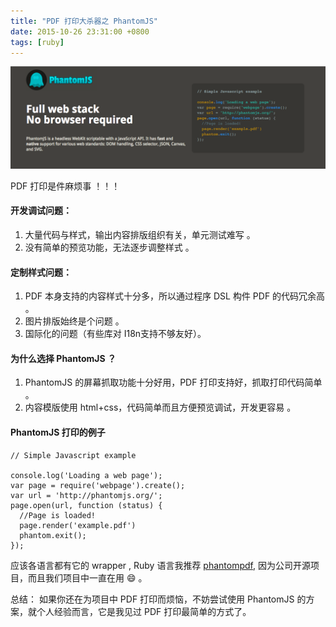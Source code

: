```yaml
---
title: "PDF 打印大杀器之 PhantomJS"
date: 2015-10-26 23:31:00 +0800
tags: [ruby]
---
```

![phantomjs.png](/images/phantomjs.png)

PDF 打印是件麻烦事 ！！！

#### 开发调试问题：
1. 大量代码与样式，输出内容排版组织有关，单元测试难写 。
2. 没有简单的预览功能，无法逐步调整样式 。

#### 定制样式问题：
1. PDF 本身支持的内容样式十分多，所以通过程序 DSL 构件 PDF 的代码冗余高 。
2. 图片排版始终是个问题 。
3. 国际化的问题（有些库对 I18n支持不够友好）。

#### 为什么选择 PhantomJS ？
1. PhantomJS 的屏幕抓取功能十分好用，PDF 打印支持好，抓取打印代码简单 。
2. 内容模版使用 html+css，代码简单而且方便预览调试，开发更容易 。

#### PhantomJS 打印的例子

```
// Simple Javascript example

console.log('Loading a web page');
var page = require('webpage').create();
var url = 'http://phantomjs.org/';
page.open(url, function (status) {
  //Page is loaded!
  page.render('example.pdf')
  phantom.exit();
});
```

应该各语言都有它的 wrapper , Ruby 语言我推荐 [phantompdf](https://github.com/mcspring/phantompdf),
因为公司开源项目，而且我们项目中一直在用 :smile: 。

总结： 如果你还在为项目中 PDF 打印而烦恼，不妨尝试使用 PhantomJS 的方案，就个人经验而言，它是我见过 PDF 打印最简单的方式了。
